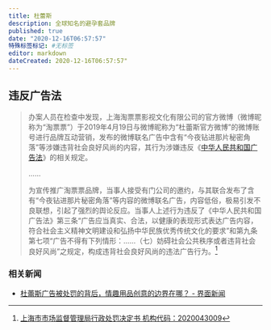 ```yaml
---
title: 杜蕾斯
description: 全球知名的避孕套品牌
published: true
date: "2020-12-16T06:57:57"
特殊标签标记: #无标签
editor: markdown
dateCreated: 2020-12-16T06:57:57"
---
```


## 违反广告法

> 办案人员在检查中发现，上海淘票票影视文化有限公司的官方微博（微博昵称为“淘票票”）于2019年4月19日与微博昵称为“杜蕾斯官方微博”的微博账号进行品牌互动营销，发布的微博联名广告中含有“今夜钻进那片秘密角落”等涉嫌违背社会良好风尚的内容，其行为涉嫌违反《[中华人民共和国广告法](/rule/普通法律/中华人民共和国广告法.md)》的相关规定。
>
> ......
>
> 为宣传推广淘票票品牌，当事人接受有门公司的邀约，与其联合发布了含有“今夜钻进那片秘密角落”等内容的微博联名广告，内容低俗，极易引发不良联想，引起了强烈的舆论反应。当事人上述行为违反了《中华人民共和国广告法》第三条“广告应当真实、合法，以健康的表现形式表达广告内容，符合社会主义精神文明建设和弘扬中华民族优秀传统文化的要求”和第九条第七项“广告不得有下列情形：......（七）妨碍社会公共秩序或者违背社会良好风尚”之规定，构成违背社会良好风尚的违法广告行为。[^e21a78]

[^e21a78]: [上海市市场监督管理局行政处罚决定书 机构代码：2020043009](https://web.archive.org/web/20201216065506/https://img.qichacha.com/PenaltyDoc/96aeb13630711cf744f32e35bde21a78.pdf)

### 相关新闻

+ [杜蕾斯广告被处罚的背后，情趣用品创意的边界在哪？ - 界面新闻](https://web.archive.org/web/20201021115056/https://www.jiemian.com/article/5117673.html)
